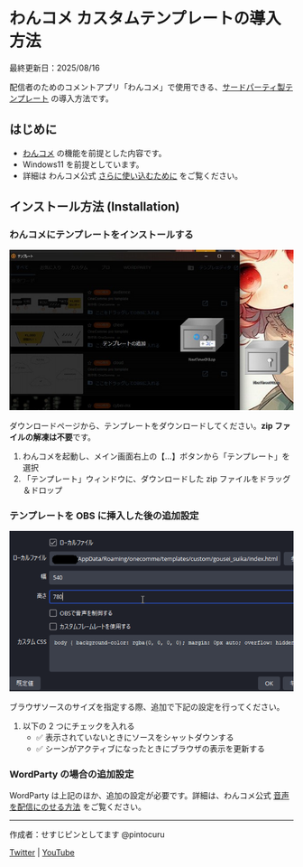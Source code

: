 # わんコメ カスタムテンプレートの導入方法

最終更新日：2025/08/16

配信者のためのコメントアプリ「わんコメ」で使用できる、[サードパーティ製テンプレート](https://booth.pm/ja/search/%E3%82%8F%E3%82%93%E3%82%B3%E3%83%A1) の導入方法です。

## はじめに

- [わんコメ](https://onecomme.com/) の機能を前提とした内容です。
- Windows11 を前提としています。
- 詳細は わんコメ公式 [さらに使い込むために](https://onecomme.com/docs/guide/more) をご覧ください。

## インストール方法 (Installation)

### わんコメにテンプレートをインストールする

![テンプレートにZIPを丸ごと入れる](/template/installation/images/2-2.jpg)

ダウンロードページから、テンプレートをダウンロードしてください。**zip ファイルの解凍は不要**です。

1. わんコメを起動し、メイン画面右上の【…】ボタンから「テンプレート」を選択
2. 「テンプレート」ウィンドウに、ダウンロードした zip ファイルをドラッグ＆ドロップ

### テンプレートを OBS に挿入した後の追加設定

![ブラウザソースのプロパティを設定する](/template/installation/images/2-3.png)

ブラウザソースのサイズを指定する際、追加で下記の設定を行ってください。

1. 以下の 2 つにチェックを入れる
   - ✅ 表示されていないときにソースをシャットダウンする
   - ✅ シーンがアクティブになったときにブラウザの表示を更新する

### WordParty の場合の追加設定

WordParty は上記のほか、追加の設定が必要です。詳細は、わんコメ公式 [音声を配信にのせる方法](https://onecomme.com/docs/feature/wordparty#%E9%9F%B3%E5%A3%B0%E3%82%92%E9%85%8D%E4%BF%A1%E3%81%AB%E3%81%AE%E3%81%9B%E3%82%8B%E6%96%B9%E6%B3%95) をご覧ください。


---

作成者：せすじピンとしてます @pintocuru

[Twitter](https://twitter.com/pintocuru) | [YouTube](https://www.youtube.com/@pintocuru)